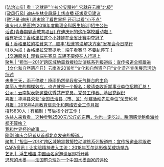   
[[法治迪庆] 看！这就是&quot;羊拉公安精神&quot; 它就在云南&quot;北极&quot;](http://www.dianyue.me/archives/316/u44t0o4ickdk3hhn/)  
[[政风行风] 迪庆州林业局将上线直播 征求意见建议](http://www.dianyue.me/archives/444/q5xdx9kr636zb8hn/)  
[[微记录·迪庆] 周末除了看世界杯 还可以看&quot;小不点&quot;](http://www.dianyue.me/archives/349/5gy3hlxqur059hai/)  
[迪庆州人民医院[2018年度助理全科医生培训]招生公告](http://www.dianyue.me/archives/343/n07weimvkvx89175/)  
[话说[青春期健康教育项目] 在迪庆州的这所学校启动啦！](http://www.dianyue.me/archives/444/5aq5gs28vnivtbd4/)  
[给有听说？香格里拉这个小娃娃在全省比赛中夺冠了](http://www.dianyue.me/archives/226/jwwi8x013fmv61vo/)  
[看！香格里拉的松茸来了...顺丰&quot;松茸寄递解决方案&quot;发布会今日举行](http://www.dianyue.me/archives/444/xqwffwefz269r916/)  
[引以为戒！香格里拉交警提示：端午看赛马 不要乱停车！](http://www.dianyue.me/archives/226/6xuuk0uieifdtg72/)  
[【交通服务】观看端午赛马  车辆不要停在人行道上](http://www.dianyue.me/archives/554/nrkf63sza7egs9ay/)  
[聚焦 | “担当—2018”跨区域地震救援拉动演练系列报道四：宣传报道全程跟进](http://www.dianyue.me/archives/749/h7yxsx8v76s3c810/)  
[【文化和自然遗产日】云南省2018年“文化和自然遗产日”文化遗产宣传展示活动综述](http://www.dianyue.me/archives/375/a7hqejxn91l2jlrf/)  
[未来三天，雨不停歇！降雨仍然是我省天气舞台的主角](http://www.dianyue.me/archives/294/8viquh2672nkjqrd/)  
[美丽人生的蝴蝶效应，也许就是一个报名：敬请查收近期事业单位招聘汇总！](http://www.dianyue.me/archives/092/6vq2b3too1552bz3/)  
[公示！云南拟表彰这些优秀共产党员、党务工作者、基层党组织](http://www.dianyue.me/archives/876/de4adbovelbuak0f/)  
[喜报！华坪县荣获“全国法治县（市、区）创建活动先进单位”荣誉称号](http://www.dianyue.me/archives/834/pwodo2ffzckweh7b/)  
[月报｜2018年4月教育信息化和网络安全工作月报](http://www.dianyue.me/archives/703/sddhykjoq0h76ruc/)  
[招15830人！有编制！节后找个好工作！](http://www.dianyue.me/archives/181/2msgrlsip507yfes/)  
[沾益人来看看，这种卖到2500元/公斤的东西，你也一定吃过。瞬间感觉鲍鱼海参都不算啥？](http://www.dianyue.me/archives/983/5flr5f0n7ikhx15o/)  
[我和世界杯的故事……](http://www.dianyue.me/archives/075/rew4a9t3yg1b40wr/)  
[刚刚 迪庆台记者从首都北京发来的报道...](http://www.dianyue.me/archives/626/63jep9xf5w8hpmv2/)  
[聚焦 | “担当—2018”跨区域地震救援拉动演练系列报道四：宣传报道全程跟进](http://www.dianyue.me/archives/382/9owku1yn6k8kcbnl/)  
[CAFA资讯丨让实验精神进入主流：2018年瓦尔达影像奖成功举办](http://www.dianyue.me/archives/699/evyd9mj7m2egxyjr/)  
[艺讯 ▏浮生雅趣  中国画名家邀请展即将开幕](http://www.dianyue.me/archives/456/pgktinonqafm7rmq/)  
[思想的水墨——法国前总理对一个中国水墨画家的评论](http://www.dianyue.me/archives/673/ebfrdmtbcnf13pdd/)